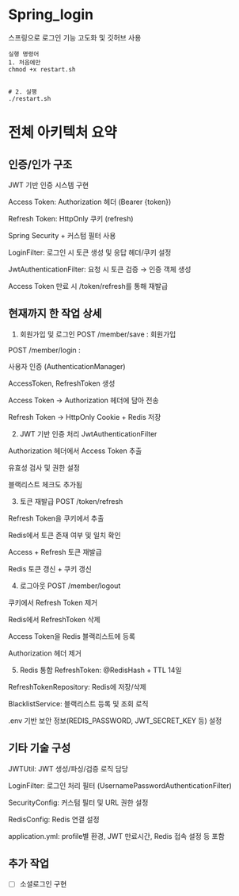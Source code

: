 # Spring_login

스프링으로 로그인 기능 고도화 및 깃허브 사용

```declarative
실행 명령어
1. 처음에만
chmod +x restart.sh


# 2. 실행
./restart.sh
```

# 전체 아키텍처 요약
## 인증/인가 구조
JWT 기반 인증 시스템 구현

Access Token: Authorization 헤더 (Bearer {token})

Refresh Token: HttpOnly 쿠키 (refresh)

Spring Security + 커스텀 필터 사용

LoginFilter: 로그인 시 토큰 생성 및 응답 헤더/쿠키 설정

JwtAuthenticationFilter: 요청 시 토큰 검증 → 인증 객체 생성

Access Token 만료 시 /token/refresh를 통해 재발급

## 현재까지 한 작업 상세
1. 회원가입 및 로그인
   POST /member/save : 회원가입

POST /member/login :

사용자 인증 (AuthenticationManager)

AccessToken, RefreshToken 생성

Access Token → Authorization 헤더에 담아 전송

Refresh Token → HttpOnly Cookie + Redis 저장

2. JWT 기반 인증 처리
JwtAuthenticationFilter

Authorization 헤더에서 Access Token 추출

유효성 검사 및 권한 설정

블랙리스트 체크도 추가됨

3. 토큰 재발급
POST /token/refresh

Refresh Token을 쿠키에서 추출

Redis에서 토큰 존재 여부 및 일치 확인

Access + Refresh 토큰 재발급

Redis 토큰 갱신 + 쿠키 갱신

4. 로그아웃
POST /member/logout

쿠키에서 Refresh Token 제거

Redis에서 RefreshToken 삭제

Access Token을 Redis 블랙리스트에 등록

Authorization 헤더 제거

5. Redis 통합
RefreshToken: @RedisHash + TTL 14일

RefreshTokenRepository: Redis에 저장/삭제

BlacklistService: 블랙리스트 등록 및 조회 로직

.env 기반 보안 정보(REDIS_PASSWORD, JWT_SECRET_KEY 등) 설정

## 기타 기술 구성
JWTUtil: JWT 생성/파싱/검증 로직 담당

LoginFilter: 로그인 처리 필터 (UsernamePasswordAuthenticationFilter)

SecurityConfig: 커스텀 필터 및 URL 권한 설정

RedisConfig: Redis 연결 설정

application.yml: profile별 환경, JWT 만료시간, Redis 접속 설정 등 포함

## 추가 작업
- [ ] 소셜로그인 구현